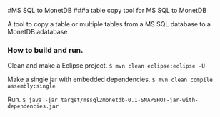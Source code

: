 #MS SQL to MonetDB
###a table copy tool for MS SQL to MonetDB

A tool to copy a table or multiple tables from a MS SQL database to a MonetDB adatabase

### How to build and run.

Clean and make a Eclipse project.
`$ mvn clean eclipse:eclipse -U`

Make a single jar with embedded dependencies.
`$ mvn clean compile assembly:single`

Run.
`$ java -jar target/mssql2monetdb-0.1-SNAPSHOT-jar-with-dependencies.jar`